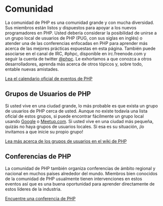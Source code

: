 # Comunidad

La comunidad de PHP es una comunidad grande  y con mucha diversidad. Sus miembros están listos y dispuestos para apoyar a los nuevos programadores en PHP. Usted debería considerar la posibilidad de unirse a un grupo local de usuarios de PHP (PUG, con sus siglas en inglés) o atender una de las conferencias enfocadas en PHP para aprender más acerca de las mejores prácticas expuestas en esta página. También puede asociarse en el canal de IRC, #phpc, disponible en irc.freenode.com y seguir la cuenta de twitter [@phpc][phpc-twitter]. Le exhortamos a que conozca a otros desarrolladores, aprenda más acerca de otros tópicos y, sobre todo, entable nuevas amistades.

[Lea el calendario oficial de eventos de PHP][php-calendar]

## Grupos de Usuarios de PHP

Si usted vive en una ciudad grande, lo más probable es que exista un grupo de usuarios de PHP cerca de usted. Aunque no existe todavía una lista oficial de estos grupos, si puede encontrar fácilmente un grupo local usando [Google][google] o [Meetup.com][meetup]. Si usted vive en una ciudad más pequeña, quizás no haya grupos de usuarios locales. Si esa es su situación, ¡lo invitamos a que inicie su propio grupo!

[Lea más acerca de los grupos de usuarios en el wiki de PHP][php-wiki]

## Conferencias de PHP

La comunidad de PHP también organiza conferencias de ámbito regional y nacional en muchos países alrededor del mundo. Miembros bien conocidos de la comunidad de PHP usualmente tienen intervenciones en estos eventos así que es una buena oportunidad para aprender directamente de estos líderes de la industria.

[Encuentre una conferencia de PHP][php-conf]

[php-calendar]: http://www.php.net/cal.php
[google]: https://www.google.com/search?q=php+user+group+near+me
[meetup]: http://www.meetup.com/find/
[php-wiki]: https://wiki.php.net/usergroups
[php-conf]: http://php.net/conferences/index.php
[phpc-twitter]: https://twitter.com/phpc
